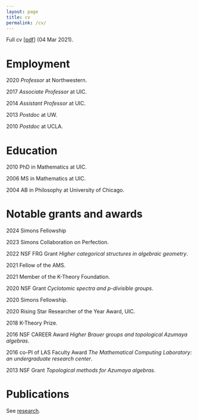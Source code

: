 ```yaml
---
layout: page
title: cv
permalink: /cv/
---
```


Full cv \[[pdf](../assets/pdf/cv.pdf)\] \(04 Mar 2021\).

# Employment

2020 _Professor_ at Northwestern.

2017 _Associate Professor_ at UIC.

2014 _Assistant Professor_ at UIC.

2013 _Postdoc_ at UW.

2010 _Postdoc_ at UCLA.



# Education

2010 PhD in Mathematics at UIC.

2006 MS in Mathematics at UIC.

2004 AB in Philosophy at University of Chicago.



# Notable grants and awards

2024 Simons Fellowship

2023 Simons Collaboration on Perfection.

2022 NSF FRG Grant _Higher categorical structures in algebraic geometry_.

2021 Fellow of the AMS.

2021 Member of the K-Theory Foundation.

2020 NSF Grant _Cyclotomic spectra and p-divisible groups_.

2020 Simons Fellowship.

2020 Rising Star Researcher of the Year Award, UIC.

2018 K-Theory Prize.

2016 NSF CAREER Award _Higher Brauer groups and topological Azumaya
algebras_.

2016 co-PI of LAS Faculty Award _The Mathematical Computing Laboratory: an
undergraduate research center_.

2013 NSF Grant _Topological methods for Azumaya algebras_.



# Publications

See [research](../research/).
